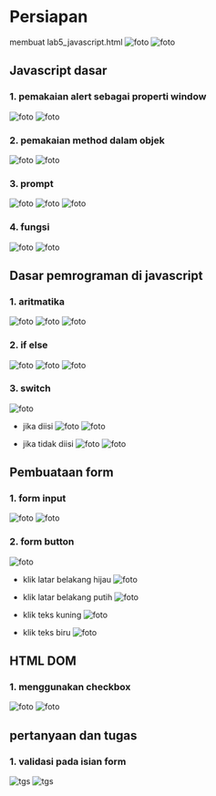 # Persiapan
membuat lab5_javascript.html
![foto](foto/1.png)
![foto](foto/2.png)

## Javascript  dasar
### 1. pemakaian alert sebagai properti window
![foto](foto/3.png)
![foto](foto/4.png)

### 2. pemakaian method dalam objek
![foto](foto/5.png)
![foto](foto/6.png)

### 3. prompt
![foto](foto/7.png)
![foto](foto/8a.png)
![foto](foto/8b.png)

### 4. fungsi
![foto](foto/9.png)
![foto](foto/10.png)

## Dasar pemrograman di javascript
### 1. aritmatika
![foto](foto/11.png)
![foto](foto/12a.png)
![foto](foto/12b.png)

### 2. if else
![foto](foto/13.png)
![foto](foto/14a.png)
![foto](foto/14b.png)

### 3. switch
![foto](foto/15.png)

- jika diisi
![foto](foto/16a.png)
![foto](foto/16b.png)

- jika tidak diisi
![foto](foto/16c.png)
![foto](foto/16d.png)

## Pembuataan form
### 1. form input
![foto](foto/17.png)
![foto](foto/18.png)

### 2. form button
![foto](foto/19.png)

- klik latar belakang hijau
![foto](foto/20a.png)

- klik latar belakang putih
![foto](foto/20b.png)

- klik teks kuning
![foto](foto/20c.png)

- klik teks biru
![foto](foto/20d.png)

## HTML DOM
### 1. menggunakan checkbox
![foto](foto/21.png)
![foto](foto/22.png)

## pertanyaan dan tugas
### 1. validasi pada isian form
![tgs](fototgs/tgs1.png)
![tgs](fototgs/tgs2.png)